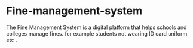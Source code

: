 # Fine-management-system
The Fine Management System is a digital platform that helps schools and colleges manage fines. for example students not wearing ID card uniform etc .
